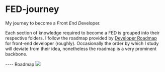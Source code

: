 # FED-journey
My journey to become a *F*ront *E*nd *D*eveloper.

Each section of knowledge required to become a FED is grouped into their respective folders. 
I follow the roadmap provided by [Developer Roadmap][1] for front-end developer (roughly). Occasionally the order by which I study will deviate from their idea, nonetheless the roadmap is a very prominent backbone.

---- Roadmap
![][image-1]

[1]:	www.roadmap.sh "Developer Roadmaps"

[image-1]:	%22/Assets/frontend.jpeg%22